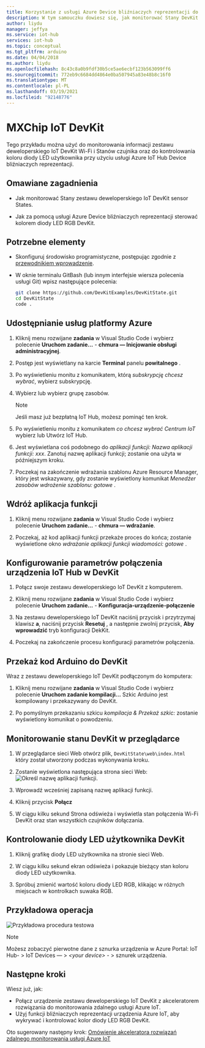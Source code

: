 ```yaml
---
title: Korzystanie z usługi Azure Device bliźniaczych reprezentacji do sterowania zestawu deweloperskiego IoT DevKit użytkownika Microsoft Docs
description: W tym samouczku dowiesz się, jak monitorować Stany DevKit i kontrolować diody LED użytkownika przy użyciu usługi Azure IoT Hub Device bliźniaczych reprezentacji.
author: liydu
manager: jeffya
ms.service: iot-hub
services: iot-hub
ms.topic: conceptual
ms.tgt_pltfrm: arduino
ms.date: 04/04/2018
ms.author: liydu
ms.openlocfilehash: 8c43c8a0b9fdf30b5ce5ae6ecbf123b563099ff6
ms.sourcegitcommit: 772eb9c6684dd4864e0ba507945a83e48b8c16f0
ms.translationtype: MT
ms.contentlocale: pl-PL
ms.lasthandoff: 03/19/2021
ms.locfileid: "92148776"
---
```

# <a name="mxchip-iot-devkit"></a>MXChip IoT DevKit

Tego przykładu można użyć do monitorowania informacji zestawu deweloperskiego IoT DevKit Wi-Fi i Stanów czujnika oraz do kontrolowania koloru diody LED użytkownika przy użyciu usługi Azure IoT Hub Device bliźniaczych reprezentacji.

## <a name="what-you-learn"></a>Omawiane zagadnienia

- Jak monitorować Stany zestawu deweloperskiego IoT DevKit sensor States.

- Jak za pomocą usługi Azure Device bliźniaczych reprezentacji sterować kolorem diody LED RGB DevKit.

## <a name="what-you-need"></a>Potrzebne elementy

- Skonfiguruj środowisko programistyczne, postępując zgodnie z [przewodnikiem wprowadzenie](./iot-hub-arduino-iot-devkit-az3166-get-started.md).

- W oknie terminalu GitBash (lub innym interfejsie wiersza polecenia usługi Git) wpisz następujące polecenia:

   ```bash
   git clone https://github.com/DevKitExamples/DevKitState.git
   cd DevKitState
   code .
   ```

## <a name="provision-azure-services"></a>Udostępnianie usług platformy Azure

1. Kliknij menu rozwijane **zadania** w Visual Studio Code i wybierz polecenie **Uruchom zadanie...**  -  **chmura — Inicjowanie obsługi administracyjnej**.

2. Postęp jest wyświetlany na karcie **Terminal** panelu **powitalnego** .

3. Po wyświetleniu monitu z komunikatem, którą *subskrypcję chcesz wybrać*, wybierz subskrypcję.

4. Wybierz lub wybierz grupę zasobów. 
 
   > [!NOTE]
   > Jeśli masz już bezpłatną IoT Hub, możesz pominąć ten krok.

5. Po wyświetleniu monitu z komunikatem *co chcesz wybrać Centrum IoT* wybierz lub Utwórz IoT Hub.

6. Jest wyświetlana coś podobnego do *aplikacji funkcji: Nazwa aplikacji funkcji: xxx*. Zanotuj nazwę aplikacji funkcji; zostanie ona użyta w późniejszym kroku.

7. Poczekaj na zakończenie wdrażania szablonu Azure Resource Manager, który jest wskazywany, gdy zostanie wyświetlony komunikat *Menedżer zasobów wdrożenie szablonu: gotowe* .

## <a name="deploy-function-app"></a>Wdróż aplikacja funkcji

1. Kliknij menu rozwijane **zadania** w Visual Studio Code i wybierz polecenie **Uruchom zadanie...**  -  **chmura — wdrażanie**.

2. Poczekaj, aż kod aplikacji funkcji przekaże proces do końca; zostanie wyświetlone okno *wdrażanie aplikacji funkcji wiadomości: gotowe* .

## <a name="configure-iot-hub-device-connection-string-in-devkit"></a>Konfigurowanie parametrów połączenia urządzenia IoT Hub w DevKit

1. Połącz swoje zestawu deweloperskiego IoT DevKit z komputerem.

2. Kliknij menu rozwijane **zadania** w Visual Studio Code i wybierz polecenie **Uruchom zadanie...**  -  **Konfiguracja-urządzenie-połączenie**

3. Na zestawu deweloperskiego IoT DevKit naciśnij przycisk i przytrzymaj klawisz **a**, naciśnij przycisk **Resetuj** , a następnie zwolnij przycisk, **Aby wprowadzić** tryb konfiguracji DekKit.

4. Poczekaj na zakończenie procesu konfiguracji parametrów połączenia.

## <a name="upload-arduino-code-to-devkit"></a>Przekaż kod Arduino do DevKit

Wraz z zestawu deweloperskiego IoT DevKit podłączonym do komputera:

1. Kliknij menu rozwijane **zadania** w Visual Studio Code i wybierz polecenie **Uruchom zadanie kompilacji...** Szkic Arduino jest kompilowany i przekazywany do DevKit.

2. Po pomyślnym przekazaniu szkicu *kompilacja & Przekaż szkic:* zostanie wyświetlony komunikat o powodzeniu.

## <a name="monitor-devkit-state-in-browser"></a>Monitorowanie stanu DevKit w przeglądarce

1. W przeglądarce sieci Web otwórz plik, `DevKitState\web\index.html` który został utworzony podczas wykonywania kroku.

2. Zostanie wyświetlona następująca strona sieci Web:![Określ nazwę aplikacji funkcji.](media/iot-hub-arduino-iot-devkit-az3166-devkit-state/devkit-state-function-app-name.png)

3. Wprowadź wcześniej zapisaną nazwę aplikacji funkcji.

4. Kliknij przycisk **Połącz**

5. W ciągu kilku sekund Strona odświeża i wyświetla stan połączenia Wi-Fi DevKit oraz stan wszystkich czujników dołączania.

## <a name="control-the-devkits-user-led"></a>Kontrolowanie diody LED użytkownika DevKit

1. Kliknij grafikę diody LED użytkownika na stronie sieci Web.

2. W ciągu kilku sekund ekran odświeża i pokazuje bieżący stan koloru diody LED użytkownika.

3. Spróbuj zmienić wartość koloru diody LED RGB, klikając w różnych miejscach w kontrolkach suwaka RGB.

## <a name="example-operation"></a>Przykładowa operacja

![Przykładowa procedura testowa](media/iot-hub-arduino-iot-devkit-az3166-devkit-state/devkit-state.gif)

> [!NOTE]
> Możesz zobaczyć pierwotne dane z sznurka urządzenia w Azure Portal: IoT Hub- \> IoT Devices — \> *\<your device\>*  - \> sznurek urządzenia.

## <a name="next-steps"></a>Następne kroki

Wiesz już, jak:
- Połącz urządzenie zestawu deweloperskiego IoT DevKit z akceleratorem rozwiązania do monitorowania zdalnego usługi Azure IoT.
- Użyj funkcji bliźniaczych reprezentacji urządzenia Azure IoT, aby wykrywać i kontrolować kolor diody LED RGB DevKit.

Oto sugerowany następny krok: [Omówienie akceleratora rozwiązań zdalnego monitorowania usługi Azure IoT](/azure/iot-suite/)